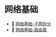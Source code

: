 # 网络基础

* 📄 [网络基础-子网划分](siyuan://blocks/20240410181354-grhn3wh)
* 📄 [网络基础-路由篇](siyuan://blocks/20240410100301-kg51bex)

‍

‍
